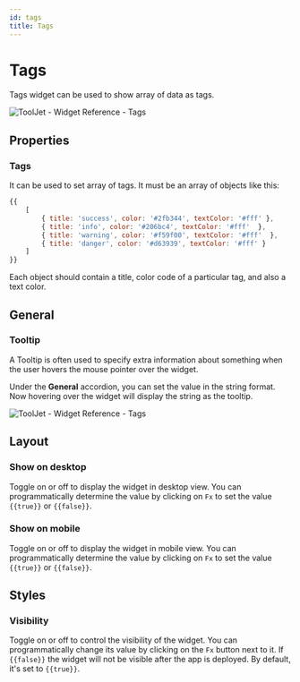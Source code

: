 ```yaml
---
id: tags
title: Tags
---
```

# Tags

Tags widget can be used to show array of data as tags.

<div style={{textAlign: 'center'}}>

<img className="screenshot-full" src="/img/widgets/tags/tags.png" alt="ToolJet - Widget Reference - Tags" />

</div>

## Properties

### Tags

It can be used to set array of tags. It must be an array of objects like this:

```js
{{ 
    [ 
		{ title: 'success', color: '#2fb344', textColor: '#fff' }, 
		{ title: 'info', color: '#206bc4', textColor: '#fff'  }, 
		{ title: 'warning', color: '#f59f00', textColor: '#fff'  }, 
		{ title: 'danger', color: '#d63939', textColor: '#fff' } 
    ] 
}}
```

Each object should contain a title, color code of a particular tag, and also a text color.

## General
### Tooltip

A Tooltip is often used to specify extra information about something when the user hovers the mouse pointer over the widget.

Under the <b>General</b> accordion, you can set the value in the string format. Now hovering over the widget will display the string as the tooltip.

<div style={{textAlign: 'center'}}>

<img className="screenshot-full" src="/img/tooltip.png" alt="ToolJet - Widget Reference - Tags" />

</div>

## Layout

### Show on desktop

Toggle on or off to display the widget in desktop view. You can programmatically determine the value by clicking on `Fx` to set the value `{{true}}` or `{{false}}`.
### Show on mobile

Toggle on or off to display the widget in mobile view. You can programmatically determine the value by clicking on `Fx` to set the value `{{true}}` or `{{false}}`.

## Styles

### Visibility

Toggle on or off to control the visibility of the widget. You can programmatically change its value by clicking on the `Fx` button next to it. If `{{false}}` the widget will not be visible after the app is deployed. By default, it's set to `{{true}}`.